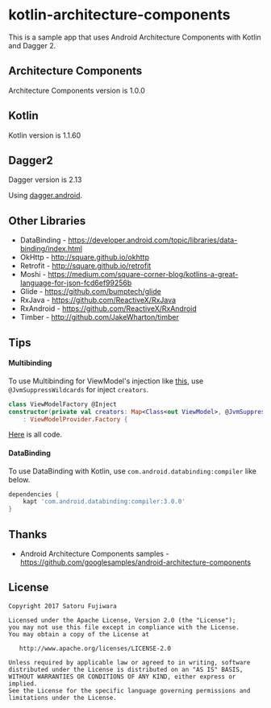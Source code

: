 kotlin-architecture-components
====

This is a sample app that uses Android Architecture Components with Kotlin and Dagger 2.

Architecture Components
---
Architecture Components version is 1.0.0

Kotlin
----
Kotlin version is 1.1.60

Dagger2
----
Dagger version is 2.13

Using [dagger.android](https://google.github.io/dagger//android.html).

Other Libraries
---------

 * DataBinding - https://developer.android.com/topic/libraries/data-binding/index.html
 * OkHttp - http://square.github.io/okhttp
 * Retrofit - http://square.github.io/retrofit
 * Moshi - https://medium.com/square-corner-blog/kotlins-a-great-language-for-json-fcd6ef99256b
 * Glide - https://github.com/bumptech/glide
 * RxJava - https://github.com/ReactiveX/RxJava
 * RxAndroid - https://github.com/ReactiveX/RxAndroid
 * Timber - http://github.com/JakeWharton/timber

Tips
----

#### Multibinding

To use Multibinding for ViewModel's injection like [this](https://github.com/googlesamples/android-architecture-components/commit/619ef780f2989a1925f05a3801272b3b9d27bf03),
use `@JvmSuppressWildcards` for inject `creators`.

```kotlin
class ViewModelFactory @Inject
constructor(private val creators: Map<Class<out ViewModel>, @JvmSuppressWildcards Provider<ViewModel>>)
    : ViewModelProvider.Factory {
```
[Here](https://github.com/satorufujiwara/kotlin-architecture-components/blob/master/app/src/main/java/jp/satorufujiwara/kotlin/di/ViewModelFactory.kt) is all code.

#### DataBinding

To use DataBinding with Kotlin, use `com.android.databinding:compiler` like below.

```Groovy
dependencies {
    kapt 'com.android.databinding:compiler:3.0.0'
}
```

Thanks
------
* Android Architecture Components samples - https://github.com/googlesamples/android-architecture-components

License
-------
    Copyright 2017 Satoru Fujiwara

    Licensed under the Apache License, Version 2.0 (the "License");
    you may not use this file except in compliance with the License.
    You may obtain a copy of the License at

       http://www.apache.org/licenses/LICENSE-2.0

    Unless required by applicable law or agreed to in writing, software
    distributed under the License is distributed on an "AS IS" BASIS,
    WITHOUT WARRANTIES OR CONDITIONS OF ANY KIND, either express or implied.
    See the License for the specific language governing permissions and
    limitations under the License.
